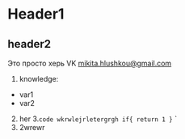# Header1 
## header2
Это просто херь
VK [mikita.hlushkou@gmail.com](mailto:mikita.hlushkou@gmail.com)
1. knowledge: 
* var1
* var2
2. her
3.```
code wkrwlejrletergrgh if{
return 1
}
```    `
3. 2wrewr
